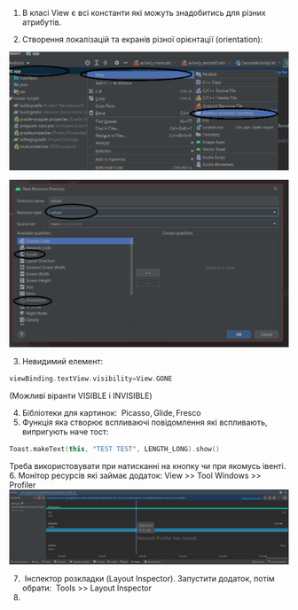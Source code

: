 1.  В класі View є всі константи які можуть знадобитись для різних атрибутів. 
    
2.  Створення локалізацій та екранів різної орієнтації (orientation):

![alt text](002-1.png "Title")

![alt text](002-2.png  "Title")

3. Невидимий елемент:
```kotlin
viewBinding.textView.visibility=View.GONE
```
(Можливі віранти VISIBLE i INVISIBLE)

4. Бібліотеки для картинок:  Picasso, Glide, Fresco
5. Функція яка створює вспливаючі повідомлення які вспливають, випригують наче тост: 
```kotlin
Toast.makeText(this, "TEST TEST", LENGTH_LONG).show() 
```
Треба використовувати при натисканні на кнопку чи при якомусь івенті.
6. Монітор ресурсів які займає додаток: View >> Tool Windows >> Profiler
![alt text](002-3.png  "Title")

7.  Інспектор розкладки (Layout Inspector). Запустити додаток, потім обрати:  Tools >> Layout Inspector
8. 